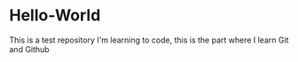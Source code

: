# Hello-World
This is a test repository
I'm learning to code, this is the part where I learn Git and Github
